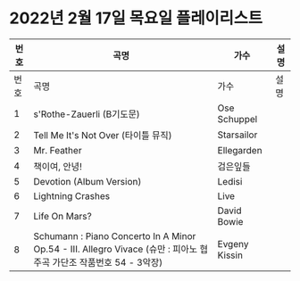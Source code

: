 # 2022년 2월 17일 목요일 플레이리스트

| 번호 | 곡명 | 가수 | 설명 |
|------|------|------|------|
| 번호 | 곡명 | 가수 | 설명 |
| 1 | s'Rothe-Zauerli (B기도문) | Ose Schuppel |  |
| 2 | Tell Me It's Not Over (타이틀 뮤직) | Starsailor |  |
| 3 | Mr. Feather | Ellegarden |  |
| 4 | 책이여, 안녕! | 검은잎들 |  |
| 5 | Devotion (Album Version) | Ledisi |  |
| 6 | Lightning Crashes | Live |  |
| 7 | Life On Mars? | David Bowie |  |
| 8 | Schumann : Piano Concerto In A Minor Op.54 - III. Allegro Vivace (슈만 : 피아노 협주곡 가단조 작품번호 54 - 3악장) | Evgeny Kissin |  |
